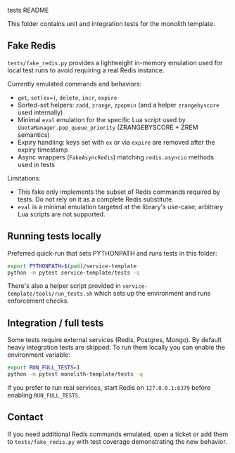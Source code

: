 tests README

This folder contains unit and integration tests for the monolith template.

Fake Redis
----------
`tests/fake_redis.py` provides a lightweight in-memory emulation used for local test runs to avoid requiring a real Redis instance.

Currently emulated commands and behaviors:
- `get`, `set(ex=)`, `delete`, `incr`, `expire`
- Sorted-set helpers: `zadd`, `zrange`, `zpopmin` (and a helper `zrangebyscore` used internally)
- Minimal `eval` emulation for the specific Lua script used by `QuotaManager.pop_queue_priority` (ZRANGEBYSCORE + ZREM semantics)
- Expiry handling: keys set with `ex` or via `expire` are removed after the expiry timestamp
- Async wrappers (`FakeAsyncRedis`) matching `redis.asyncio` methods used in tests

Limitations:
- This fake only implements the subset of Redis commands required by tests. Do not rely on it as a complete Redis substitute.
- `eval` is a minimal emulation targeted at the library's use-case; arbitrary Lua scripts are not supported.

Running tests locally
---------------------
Preferred quick-run that sets PYTHONPATH and runs tests in this folder:

```bash
export PYTHONPATH=$(pwd)/service-template
python -m pytest service-template/tests -q
```

There's also a helper script provided in `service-template/tools/run_tests.sh` which sets up the environment and runs enforcement checks.

Integration / full tests
------------------------
Some tests require external services (Redis, Postgres, Mongo). By default heavy integration tests are skipped. To run them locally you can enable the environment variable:

```bash
export RUN_FULL_TESTS=1
python -m pytest monolith-template/tests -q
```

If you prefer to run real services, start Redis on `127.0.0.1:6379` before enabling `RUN_FULL_TESTS`.

Contact
-------
If you need additional Redis commands emulated, open a ticket or add them to `tests/fake_redis.py` with test coverage demonstrating the new behavior.
